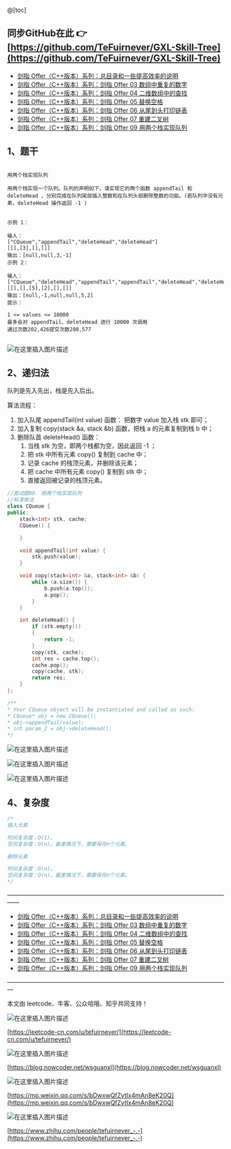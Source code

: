 ﻿@[toc]

## 同步GitHub在此 👉 [https://github.com/TeFuirnever/GXL-Skill-Tree](https://github.com/TeFuirnever/GXL-Skill-Tree)

- [剑指 Offer（C++版本）系列：总目录和一些提高效率的说明](https://tefuirnever.blog.csdn.net/article/details/118423883)
- [剑指 Offer（C++版本）系列：剑指 Offer 03 数组中重复的数字](https://tefuirnever.blog.csdn.net/article/details/118445391)
- [剑指 Offer（C++版本）系列：剑指 Offer 04 二维数组中的查找](https://tefuirnever.blog.csdn.net/article/details/118467105)
- [剑指 Offer（C++版本）系列：剑指 Offer 05 替换空格](https://tefuirnever.blog.csdn.net/article/details/118498159)
- [剑指 Offer（C++版本）系列：剑指 Offer 06 从尾到头打印链表](https://tefuirnever.blog.csdn.net/article/details/118529012)
- [剑指 Offer（C++版本）系列：剑指 Offer 07 重建二叉树](https://tefuirnever.blog.csdn.net/article/details/118557615)
- [剑指 Offer（C++版本）系列：剑指 Offer 09 用两个栈实现队列](https://tefuirnever.blog.csdn.net/article/details/118614718)

## 1、题干
```

用两个栈实现队列

用两个栈实现一个队列。队列的声明如下，请实现它的两个函数 appendTail 和 deleteHead ，分别完成在队列尾部插入整数和在队列头部删除整数的功能。(若队列中没有元素，deleteHead 操作返回 -1 )


示例 1：

输入：
["CQueue","appendTail","deleteHead","deleteHead"]
[[],[3],[],[]]
输出：[null,null,3,-1]
示例 2：

输入：
["CQueue","deleteHead","appendTail","appendTail","deleteHead","deleteHead"]
[[],[],[5],[2],[],[]]
输出：[null,-1,null,null,5,2]
提示：

1 <= values <= 10000
最多会对 appendTail、deleteHead 进行 10000 次调用
通过次数202,426提交次数280,577


```
![在这里插入图片描述](https://img-blog.csdnimg.cn/20210709210957876.png)


## 2、递归法
队列是先入先出，栈是先入后出。

算法流程：
1. 加入队尾 appendTail(int value) 函数： 把数字 value 加入栈 stk 即可；
2. 加入复制 copy(stack<int> &a, stack<int> &b) 函数，把栈 a 的元素复制到栈 b 中；
3. 删除队首 deleteHead() 函数：
	1. 当栈 stk 为空，即两个栈都为空，因此返回 -1 ；
	2. 把 stk 中所有元素 copy() 复制到 cache 中；
	3. 记录 cache 的栈顶元素，并删除该元素；
	4. 把 cache 中所有元素 copy() 复制到 stk 中；
	5. 直接返回被记录的栈顶元素。


```cpp
//面试题09. 用两个栈实现队列
//标准做法
class CQueue {
public:
	stack<int> stk, cache;
	CQueue() {

	}

	void appendTail(int value) {
		stk.push(value);
	}

	void copy(stack<int> &a, stack<int> &b) {
		while (a.size()) {
			b.push(a.top());
			a.pop();
		}
	}

	int deleteHead() {
		if (stk.empty())
		{
			return -1;
		}
		copy(stk, cache);
		int res = cache.top();
		cache.pop();
		copy(cache, stk);
		return res;
	}
};

/**
* Your CQueue object will be instantiated and called as such:
* CQueue* obj = new CQueue();
* obj->appendTail(value);
* int param_2 = obj->deleteHead();
*/
```

![在这里插入图片描述](https://img-blog.csdnimg.cn/2021070921204796.png)


![在这里插入图片描述](https://img-blog.csdnimg.cn/20210709220506203.png)

![在这里插入图片描述](https://img-blog.csdnimg.cn/20210709220516478.png)



## 4、复杂度
```cpp
/*
插入元素

时间复杂度：O(1)。
空间复杂度：O(n)。最差情况下，需要保存n个元素。

删除元素

时间复杂度：O(n)。
空间复杂度：O(n)。最差情况下，需要保存n个元素。
*/
```

——————————————————————————————————————

- [剑指 Offer（C++版本）系列：总目录和一些提高效率的说明](https://tefuirnever.blog.csdn.net/article/details/118423883)
- [剑指 Offer（C++版本）系列：剑指 Offer 03 数组中重复的数字](https://tefuirnever.blog.csdn.net/article/details/118445391)
- [剑指 Offer（C++版本）系列：剑指 Offer 04 二维数组中的查找](https://tefuirnever.blog.csdn.net/article/details/118467105)
- [剑指 Offer（C++版本）系列：剑指 Offer 05 替换空格](https://tefuirnever.blog.csdn.net/article/details/118498159)
- [剑指 Offer（C++版本）系列：剑指 Offer 06 从尾到头打印链表](https://tefuirnever.blog.csdn.net/article/details/118529012)
- [剑指 Offer（C++版本）系列：剑指 Offer 07 重建二叉树](https://tefuirnever.blog.csdn.net/article/details/118557615)
- [剑指 Offer（C++版本）系列：剑指 Offer 09 用两个栈实现队列](https://tefuirnever.blog.csdn.net/article/details/118614718)

—————————————————————————————————————

本文由 leetcode、牛客、公众哈哦、知乎共同支持！

![在这里插入图片描述](https://img-blog.csdnimg.cn/20210703094425459.png)

[https://leetcode-cn.com/u/tefuirnever/](https://leetcode-cn.com/u/tefuirnever/)

![在这里插入图片描述](https://img-blog.csdnimg.cn/20210703094436257.png)

[https://blog.nowcoder.net/wsguanxl](https://blog.nowcoder.net/wsguanxl)

![在这里插入图片描述](https://img-blog.csdnimg.cn/20210703094516804.png)

[https://mp.weixin.qq.com/s/bDwxwQfZytIx4mAn8eK20Q](https://mp.weixin.qq.com/s/bDwxwQfZytIx4mAn8eK20Q)

![在这里插入图片描述](https://img-blog.csdnimg.cn/2021070309445723.png)

[https://www.zhihu.com/people/tefuirnever_-.-](https://www.zhihu.com/people/tefuirnever_-.-)


